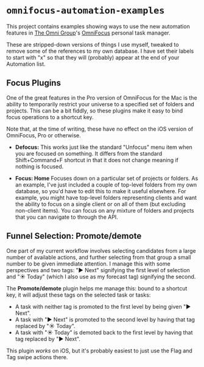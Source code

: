 # `omnifocus-automation-examples`

This project contains examples showing ways to use the new automation features
in [The Omni Group][]'s [OmniFocus][] personal task manager.

These are stripped-down versions of things I use myself, tweaked to remove
some of the references to my own database. I have set their labels to start
with "x" so that they will (probably) appear at the end of your Automation list.

## Focus Plugins

One of the great features in the Pro version of OmniFocus for the Mac is the
ability to temporarily restrict your universe to a specified set of folders
and projects. This can be a bit fiddly, so these plugins make it easy to bind
focus operations to a shortcut key.

Note that, at the time of writing, these have no effect on the iOS version of
OmniFocus, Pro or otherwise.

* **Defocus:** This works just like the standard "Unfocus" menu item when
  you are focused on something. It differs from the standard Shift+Command+F
  shortcut in that it does not change meaning if nothing is focused.

* **Focus: Home** Focuses down on a particular set of projects or folders.
  As an example, I've just included a couple of top-level folders from my
  own database, so you'd have to edit this to make it useful elsewhere.
  For example, you might have top-level folders representing clients and want
  the ability to focus on a single client or on all of them (but excluding
  non-client items). You can focus on any mixture of folders and
  projects that you can navigate to through the API.

## Funnel Selection: Promote/demote

One part of my current workflow involves selecting candidates from a large
number of available actions, and further selecting from that group a small
number to be given immediate attention. I manage this with some perspectives and
two tags: "▶️ Next" signifying the first level of selection and "☀️ Today"
(which I also use as my forecast tag) signifying the second.

The **Promote/demote** plugin helps me manage this: bound to a shortcut key, it
will adjust these tags on the selected task or tasks:

* A task with neither tag is promoted to the first level by being given
  "▶️ Next".
* A task with "▶️ Next" is promoted to the second level by having that tag
  replaced by "☀️ Today".
* A task with "☀️ Today" is demoted back to the first level by having that tag
  replaced by "▶️ Next".

This plugin _works_ on iOS, but it's probably easiest to just use the Flag and
Tag swipe actions there.

[OmniFocus]: https://www.omnigroup.com/omnifocus
[The Omni Group]: https://www.omnigroup.com
